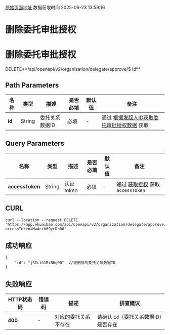[原始页面地址](https://docs.ekuaibao.com/docs/open-api/delegate/delete-delegate)
数据获取时间 2025-06-23 13:59:16

# 删除委托审批授权

# 删除委托审批授权  
  
DELETE**/api/openapi/v2/organization/delegate/approve/$ id**

## Path Parameters​

名称| 类型| 描述| 是否必填| 默认值| 备注  
---|---|---|---|---|---  
**id**|  String| 委托关系数据ID| 必填| -| 通过 [根据发起人ID获取委托审批授权数据](/docs/open-api/delegate/get-delegate-byStaffId) 获取  
  
## Query Parameters​

名称| 类型| 描述| 是否必填| 默认值| 备注  
---|---|---|---|---|---  
**accessToken**|  String| 认证token| 必填| -| 通过 [获取授权](/docs/open-api/getting-started/auth) 获取 `accessToken`  
  
## CURL​
    
    
    curl --location --request DELETE 'https://app.ekuaibao.com/api/openapi/v2/organization/delegate/approve/$jSIcih1RiNHg00?accessToken=MwAcih69ycDo00'  
    

## 成功响应​
    
    
    {  
        "id": "jSIcih1RiNHg00"  //被删除的委托关系数据ID  
    }  
    

## 失败响应​

HTTP状态码| 错误码| 描述| 排查建议  
---|---|---|---  
**400**|  -| 对应的委托关系不存在| 请确认 `id`（委托关系数据ID）是否存在
